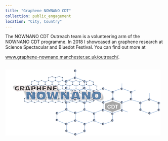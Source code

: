 ```yaml
---
title: "Graphene NOWNANO CDT"
collection: public_engagement
location: "City, Country"
---
```



The NOWNANO CDT Outreach team is a volunteering arm of the NOWNANO CDT programme. In 2018 I showcased an graphene research at Science Spectacular and Bluedot Festival. You can find out more at

www.graphene-nownano.manchester.ac.uk/outreach/.


<br/><img src='/images/gnownano-logo.png'>
